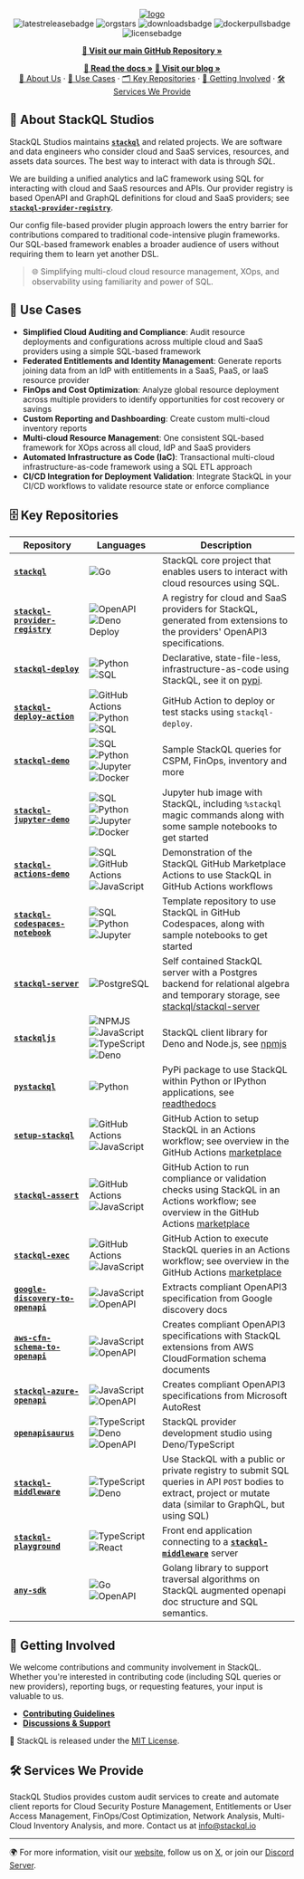 <!-- web assets -->
[logo]: https://stackql.io/img/stackql-logo-bold.png "stackql logo"
[homepage]: https://stackql.io/
[docs]: https://stackql.io/docs
[blog]: https://stackql.io/blog

<!-- repos and links -->
[core]: https://github.com/stackql/stackql
[deploy]: https://github.com/stackql/stackql-deploy
[deployaction]: https://github.com/stackql/stackql-deploy-action
[license]: https://github.com/stackql/stackql/blob/main/LICENSE
[registry]: https://github.com/stackql/stackql-provider-registry
[contributing]: https://github.com/stackql/stackql/blob/main/CONTRIBUTING.md
[discussions]: https://github.com/orgs/stackql/discussions
[jupyterdemo]: https://github.com/stackql/stackql-jupyter-demo
[pystackql]: https://github.com/stackql/pystackql
[stackqljs]: https://github.com/stackql/stackqljs
[google2openapi]: https://github.com/stackql/google-discovery-to-openapi
[openapisaurus]: https://github.com/stackql/openapisaurus
[aws2openapi]: https://github.com/stackql/aws-cfn-schema-to-openapi
[azure2openapi]: https://github.com/stackql/stackql-azure-openapi
[codespaces]: https://github.com/stackql/stackql-codespaces-notebook
[actionsdemo]: https://github.com/stackql/stackql-actions-demo
[stackqldemo]: https://github.com/stackql/stackql-demo
[setupstackql]: https://github.com/stackql/setup-stackql
[stackqlassert]: https://github.com/stackql/stackql-assert
[stackqlexec]: https://github.com/stackql/stackql-exec
[middleware]: https://github.com/stackql/stackql-middleware
[playground]: https://github.com/stackql/stackql-playground
[server]: https://github.com/stackql/stackql-server
[anysdk]: https://github.com/stackql/any-sdk

<!-- badges -->
[latestreleasebadge]: https://img.shields.io/github/v/release/stackql/stackql?sort=semver "Latest Release"
[downloadsbadge]: https://img.shields.io/github/downloads/stackql/stackql/total "Downloads"
[dockerpullsbadge]: https://img.shields.io/docker/pulls/stackql/stackql "Docker Pulls"
[licensebadge]: https://img.shields.io/github/license/stackql/stackql "License"
[orgstars]: https://img.shields.io/github/stars/stackql?style=flat&label=org%20stars "GitHub Org Stars"

<!-- social -->
[twitter]: https://twitter.com/stackql
[discord]: https://discord.com/invite/xVXZ9d5NxN

[golang]: https://img.shields.io/badge/golang-%2300ADD8.svg?plastic&logo=go&logoColor=white
[typescript]: https://img.shields.io/badge/typescript-%23007ACC.svg?plastic&logo=typescript&logoColor=white
[javascript]: https://img.shields.io/badge/javascript-%23323330.svg?plastic&logo=javascript&logoColor=%23F7DF1E
[denodeploy]: https://img.shields.io/badge/deno%20deploy-000000?v&logo=deno&logoColor=white
[deno]: https://img.shields.io/badge/deno-000000?v&logo=deno&logoColor=white
[docker]: https://img.shields.io/badge/docker-%230db7ed.svg?plastic&logo=docker&logoColor=white
[react]: https://img.shields.io/badge/react-%2320232a.svg?plastic&logo=react&logoColor=%2361DAFB
[githubactions]: https://img.shields.io/badge/github%20actions-%232671E5.svg?plastic&logo=githubactions&logoColor=white
[openapi]: https://img.shields.io/badge/openapi-%236C757D.svg?plastic&logo=openapiinitiative&logoColor=white
[jupyter]: https://img.shields.io/badge/jupyter-F37626.svg?&plastic&logo=Jupyter&logoColor=white
[python]: https://img.shields.io/badge/python-3776AB.svg?plastic&logo=Python&logoColor=white
[npmjs]: https://img.shields.io/badge/npm-CB3837.svg?plastic&logo=nodedotjs&logoColor=white
[postgresql]: https://img.shields.io/badge/postgresql-4169E1.svg?plastic&logo=postgresql&logoColor=white
[sqlbadge]: https://img.shields.io/badge/SQL-database-green?style=flat-square&logo=database

<!-- language: lang-none -->
<div align="center">

[![logo]][homepage]  
![latestreleasebadge]
![orgstars]
![downloadsbadge]
![dockerpullsbadge]
![licensebadge]

</div>

<div align="center">

[__🌟 Visit our main GitHub Repository »__][core]

</div>

<div align="center">
<p align="center">

[__📖 Read the docs »__][docs]  [__📝 Visit our blog »__][blog]  
[👥 About Us](#about-stackql-studios) ·
[🚀 Use Cases](#use-cases) ·
[🗂️ Key Repositories](#key-repositories) ·
[👐 Getting Involved](#getting-involved) ·
[🛠️ Services We Provide](#services-we-provide)

</p>
</div>

## 🏢 About StackQL Studios
StackQL Studios maintains [__`stackql`__][core] and related projects. We are software and data engineers who consider cloud and SaaS services, resources, and assets data sources.  The best way to interact with data is through *SQL*.  

We are building a unified analytics and IaC framework using SQL for interacting with cloud and SaaS resources and APIs.  Our provider registry is based OpenAPI and GraphQL definitions for cloud and SaaS providers; see [__`stackql-provider-registry`__][registry].   

Our config file-based provider plugin approach lowers the entry barrier for contributions compared to traditional code-intensive plugin frameworks.  Our SQL-based framework enables a broader audience of users without requiring them to learn yet another DSL.  

> 🌐 Simplifying multi-cloud cloud resource management, XOps, and observability using familiarity and power of SQL.

## 🎯 Use Cases
- **Simplified Cloud Auditing and Compliance**: Audit resource deployments and configurations across multiple cloud and SaaS providers using a simple SQL-based framework
- **Federated Entitlements and Identity Management**: Generate reports joining data from an IdP with entitlements in a SaaS, PaaS, or IaaS resource provider
- **FinOps and Cost Optimization**: Analyze global resource deployment across multiple providers to identify opportunities for cost recovery or savings
- **Custom Reporting and Dashboarding**: Create custom multi-cloud inventory reports
- **Multi-cloud Resource Management**: One consistent SQL-based framework for XOps across all cloud, IdP and SaaS providers
- **Automated Infrastructure as Code (IaC)**: Transactional multi-cloud infrastructure-as-code framework using a SQL ETL approach
- **CI/CD Integration for Deployment Validation**: Integrate StackQL in your CI/CD workflows to validate resource state or enforce compliance

## 🗄️ Key Repositories
| Repository | Languages | Description |
|------------|-----------|-------------|
| [__`stackql`__][core] | ![Go][golang] | StackQL core project that enables users to interact with cloud resources using SQL. |
| [__`stackql-provider-registry`__][registry] | ![OpenAPI][openapi] ![Deno Deploy][denodeploy] | A registry for cloud and SaaS providers for StackQL, generated from extensions to the providers' OpenAPI3 specifications. |
| [__`stackql-deploy`__][deploy] | ![Python][python] ![SQL][sqlbadge] | Declarative, state-file-less, infrastructure-as-code using StackQL, see it on [pypi](https://pypi.org/project/stackql-deploy/). |
| [__`stackql-deploy-action`__][deployaction] | ![GitHub Actions][githubactions] ![Python][python] ![SQL][sqlbadge] | GitHub Action to deploy or test stacks using `stackql-deploy`. |
| [__`stackql-demo`__][stackqldemo] | ![SQL][sqlbadge] ![Python][python] ![Jupyter][jupyter] ![Docker][docker] | Sample StackQL queries for CSPM, FinOps, inventory and more |
| [__`stackql-jupyter-demo`__][jupyterdemo] | ![SQL][sqlbadge] ![Python][python] ![Jupyter][jupyter] ![Docker][docker] | Jupyter hub image with StackQL, including `%stackql` magic commands along with some sample notebooks to get started |
| [__`stackql-actions-demo`__][actionsdemo] | ![SQL][sqlbadge] ![GitHub Actions][githubactions] ![JavaScript][javascript] | Demonstration of the StackQL GitHub Marketplace Actions to use StackQL in GitHub Actions workflows |
| [__`stackql-codespaces-notebook`__][codespaces] | ![SQL][sqlbadge] ![Python][python] ![Jupyter][jupyter] | Template repository to use StackQL in GitHub Codespaces, along with sample notebooks to get started  |
| [__`stackql-server`__][server] | ![PostgreSQL][postgresql] | Self contained StackQL server with a Postgres backend for relational algebra and temporary storage, see [stackql/stackql-server](https://hub.docker.com/r/stackql/stackql-server) |
| [__`stackqljs`__][stackqljs] | ![NPMJS][npmjs] ![JavaScript][javascript] ![TypeScript][typescript] ![Deno][deno] | StackQL client library for Deno and Node.js, see [npmjs](https://www.npmjs.com/package/@stackql/stackqljs) |
| [__`pystackql`__][pystackql] | ![Python][python] | PyPi package to use StackQL within Python or IPython applications, see [readthedocs](https://pystackql.readthedocs.io/en/latest/) |
| [__`setup-stackql`__][setupstackql] | ![GitHub Actions][githubactions] ![JavaScript][javascript] | GitHub Action to setup StackQL in an Actions workflow; see overview in the GitHub Actions [marketplace](https://github.com/marketplace/actions/stackql-studios-setup-stackql) |
| [__`stackql-assert`__][stackqlassert] | ![GitHub Actions][githubactions] ![JavaScript][javascript] | GitHub Action to run compliance or validation checks using StackQL in an Actions workflow; see overview in the GitHub Actions [marketplace](https://github.com/marketplace/actions/stackql-studios-stackql-assert) |
| [__`stackql-exec`__][stackqlexec] | ![GitHub Actions][githubactions] ![JavaScript][javascript] | GitHub Action to execute StackQL queries in an Actions workflow; see overview in the GitHub Actions [marketplace](https://github.com/marketplace/actions/stackql-studios-stackql-exec) |
| [__`google-discovery-to-openapi`__][google2openapi] | ![JavaScript][javascript] ![OpenAPI][openapi] | Extracts compliant OpenAPI3 specification from Google discovery docs |
| [__`aws-cfn-schema-to-openapi`__][aws2openapi] | ![JavaScript][javascript] ![OpenAPI][openapi] | Creates compliant OpenAPI3 specifications with StackQL extensions from AWS CloudFormation schema documents |
| [__`stackql-azure-openapi`__][azure2openapi] | ![JavaScript][javascript] ![OpenAPI][openapi] | Creates compliant OpenAPI3 specifications from Microsoft AutoRest |
| [__`openapisaurus`__][openapisaurus] | ![TypeScript][typescript] ![Deno][deno] ![OpenAPI][openapi] | StackQL provider development studio using Deno/TypeScript |
| [__`stackql-middleware`__][middleware] | ![TypeScript][typescript] ![Deno][deno] | Use StackQL with a public or private registry to submit SQL queries in API `POST` bodies to extract, project or mutate data (similar to GraphQL, but using SQL)  |
| [__`stackql-playground`__][playground] | ![TypeScript][typescript] ![React][react] | Front end application connecting to a [__`stackql-middleware`__][middleware] server |
| [__`any-sdk`__][anysdk] | ![Go][golang] ![OpenAPI][openapi] | Golang library to support traversal algorithms on StackQL augmented openapi doc structure and SQL semantics. |

## 👐 Getting Involved
We welcome contributions and community involvement in StackQL. Whether you're interested in contributing code (including SQL queries or new providers), reporting bugs, or requesting features, your input is valuable to us.

- [**Contributing Guidelines**][contributing]
- [**Discussions & Support**][discussions]

📜 StackQL is released under the [MIT License][license].

## 🛠️ Services We Provide
StackQL Studios provides custom audit services to create and automate client reports for Cloud Security Posture Management, Entitlements or User Access Management, FinOps/Cost Optimization, Network Analysis, Multi-Cloud Inventory Analysis, and more.  Contact us at [info@stackql.io](mailto:info@stackql.io)

---

🌍 For more information, visit our [website][homepage], follow us on [X][twitter], or join our [Discord Server][discord].